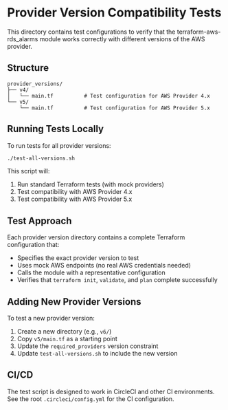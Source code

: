 # Provider Version Compatibility Tests

This directory contains test configurations to verify that the terraform-aws-rds_alarms module works correctly with different versions of the AWS provider.

## Structure

```
provider_versions/
├── v4/
│   └── main.tf          # Test configuration for AWS Provider 4.x
└── v5/
    └── main.tf          # Test configuration for AWS Provider 5.x
```

## Running Tests Locally

To run tests for all provider versions:

```bash
./test-all-versions.sh
```

This script will:
1. Run standard Terraform tests (with mock providers)
2. Test compatibility with AWS Provider 4.x
3. Test compatibility with AWS Provider 5.x

## Test Approach

Each provider version directory contains a complete Terraform configuration that:
- Specifies the exact provider version to test
- Uses mock AWS endpoints (no real AWS credentials needed)
- Calls the module with a representative configuration
- Verifies that `terraform init`, `validate`, and `plan` complete successfully

## Adding New Provider Versions

To test a new provider version:

1. Create a new directory (e.g., `v6/`)
2. Copy `v5/main.tf` as a starting point
3. Update the `required_providers` version constraint
4. Update `test-all-versions.sh` to include the new version

## CI/CD

The test script is designed to work in CircleCI and other CI environments. See the root `.circleci/config.yml` for the CI configuration.
